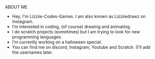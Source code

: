 ABOUT ME

- Hey, I'm Lizziie-Codes-Games. I am also known as Lizziiedrawz on Instagram.
- I’m interested in coding, (of course) drawing and animating.
- I do scratch projects (sometimes) but I am trying to look for new programming languages.
- I’m currently working on a halloween special.
- You can find me on discord, Instagram, Youtube and Scratch. (I'll add the usernames later.
<!---
Lizziie-Codes-Games/Lizziie-Codes-Games is a ✨ special ✨ repository because its `README.md` (this file) appears on your GitHub profile.
You can click the Preview link to take a look at your changes.
--->
